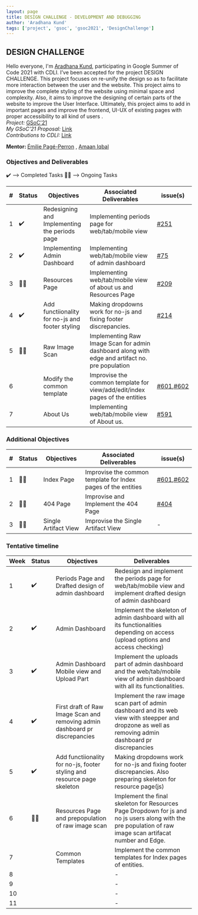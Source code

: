 ```yaml
---
layout: page
title: DESIGN CHALLENGE - DEVELOPMENT AND DEBUGGING
author: 'Aradhana Kund'
tags: ['project', 'gsoc', 'gsoc2021', 'DesignChallenge']
---
```


## DESIGN CHALLENGE

Hello everyone, I'm <a href="https://www.linkedin.com/in/aradhanakund/">Aradhana Kund</a>, participating in Google Summer of Code 2021 with CDLI. I’ve been accepted for the project DESIGN CHALLENGE. This project focuses on re-unify the design so as to facilitate more interaction between the user and the website. 
This project aims to improve the complete styling of the website using minimal space and complexity. Also, it aims to improve the designing of certain parts of the website to improve the User Interface. Ultimately, this project aims to add in important pages and improve the frontend, UI-UX of existing pages with proper accessibility to all kind of users .
<br>
<i>Project:</i>
<a href="https://summerofcode.withgoogle.com/projects/#5212285703815168">GSoC'21</a>
<br>
<i>My GSoC'21 Proposal:</i>
<a href="https://drive.google.com/file/d/1IxvKMPuqsF4AeSep5AUcHRAQ_ZxyC1ZN/view?usp=sharing">Link</a>
<br>
<i>Contributions to CDLI:</i>
<a href="https://gitlab.com/aradhana_kund">Link<a>
<br>

<b>Mentor: </b> <a href='https://www.linkedin.com/in/epageperron/'>Émilie Pagé-Perron</a> , <a href='https://www.linkedin.com/in/amaan-iqbal/'>Amaan Iqbal</a>

### Objectives and Deliverables

:heavy_check_mark: --> Completed Tasks
:man_technologist: --> Ongoing Tasks

| \# | Status  | Objectives                    | Associated Deliverables         | issue(s) |
| --- | --- | ----------------------------- | ---------------------------------------------- | -------- |
| 1 | :heavy_check_mark: | Redesigning and Implementing the periods page | Implementing periods page for web/tab/mobile view | [#251](https://gitlab.com/cdli/framework/-/issues/251) |
| 2 | :heavy_check_mark: | Implementing Admin Dashboard | Implementing web/tab/mobile view of admin dashboard | [#75](https://gitlab.com/cdli/framework/-/issues/75) |
| 3 | :man_technologist: | Resources Page | Implementing web/tab/mobile view of about us and Resources Page | [#209](https://gitlab.com/cdli/framework/-/issues/209) |
| 4 | :heavy_check_mark: | Add functiionality for no-js and footer styling | Making dropdowns work for no-js and fixing footer discrepancies. | [#214](https://gitlab.com/cdli/framework/-/issues/214) |
| 5 | :man_technologist: | Raw Image Scan | Implementing Raw Image Scan for admin dashboard along with edge and artifact no. pre population |  |
| 6 |  | Modify the common template | Improvise the common template for view/add/edit/index pages of the entities | [#601](https://gitlab.com/cdli/framework/-/issues/601),[#602](https://gitlab.com/cdli/framework/-/issues/602) |
| 7 |  | About Us | Implementing web/tab/mobile view of About us. | [#591](https://gitlab.com/cdli/framework/-/issues/591) |
  
### Additional Objectives

| \# | Status  | Objectives         | Associated Deliverables                                             | issue(s) |
| --- | --- | ------------------ | ------------------------------------------------------------------- | -------- |
| 1 | :man_technologist: | Index Page | Improvise the common template for Index pages of the entities | [#601](https://gitlab.com/cdli/framework/-/issues/601),[#602](https://gitlab.com/cdli/framework/-/issues/602) |
| 2 | :man_technologist: | 404 Page | Improvise and Implement the 404 Page | [#404](https://gitlab.com/cdli/framework/-/issues/404) |
| 3 | :man_technologist: | Single Artifact View | Improvise the Single Artifact View | - |

### Tentative timeline  

| Week  | Status | Objectives | Deliverables |
|---|---|---|---|
| 1 | :heavy_check_mark: | Periods Page and Drafted design of admin dashboard | Redesign and implement the periods page for web/tab/mobile view and implement drafted design of admin dashboard | - |
| 2 | :heavy_check_mark: | Admin Dashboard | Implement the skeleton of admin dashboard with all its functionalities depending on access (upload options and access checking) | - |
| 3 | :heavy_check_mark: | Admin Dashboard Mobile view and Upload Part | Implement the uploads part of admin dashboard and the web/tab/mobile view of admin dashboard with all its functionalities. | - |
| 4 | :heavy_check_mark: | First draft of Raw Image Scan and removing admin dashboard pr discrepancies| Implement the raw image scan part of admin dashboard and its web view with steepper and dropzone as well as removing admin dashboard pr discrepancies | - |
| 5 | :heavy_check_mark: | Add functiionality for no-js, footer styling and resource page skeleton | Making dropdowns work for no-js and fixing footer discrepancies. Also preparing skeleton for resource page(js) | - |
| 6 | :man_technologist: | Resources Page and prepopulation of raw image scan | Implement the final skeleton for Resources Page Dropdown for js and no js users along with the pre population of raw image scan artifacat number and Edge. | - |
| 7 |  |  Common Templates | Implement the common templates for Index pages of entities. | - |
| 8 |  |  | - |
| 9 |  |  | - |
| 10 |  |  | - |
| 11 |  |  | - |
  
